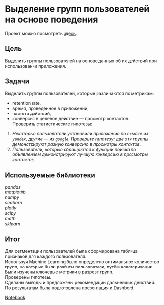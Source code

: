 #  Выделение групп пользователей на основе поведения

Проект можно посмотреть [здесь](https://nbviewer.jupyter.org/github/Alexandr-90/yandex-praktikum-projects/blob/master/mobile-app-group/mobile-app-group.ipynb).

## Цель

Выделить группы пользователей на основе данных об их действий при использовании приложения.  

## Задачи
 
Выделить группы пользователей, которые различаются по метрикам:
- retention rate,
- время, проведённое в приложении, 
- частота действий, 
- конверсия в целевое действие — просмотр контактов.  
Проверить статистические гипотезы:  
1. *Некоторые пользователи установили приложение по ссылке из `yandex`, другие — из `google`. Проверьте гипотезу: две эти группы демонстрируют разную конверсию в просмотры контактов.*
2. *Пользователи, которые обращаются к функции поиска по объявлениям демонстрируют лучшую конверсию в просмотры контактов.*

## Используемые библиотеки

*pandas  
matplotlib  
numpy  
seaborn  
plotly  
scipy  
math  
sklearn*

## Итог

Для сегментации пользователей была сформирована таблица признаков для каждого пользователя.  
Используя Machine Learning было определено оптимальное количество групп, на которые были разбиты пользователи, путём кластеризации.  
Были изучены ключевые метрики в разрезе групп.  
Проверены гипотезы.  
Сделаны выводы и предложены рекомендации дальнейших действий.  
По результатам была подготовлена презентация и Dashbord.  

[Notebook](https://nbviewer.jupyter.org/github/Alexandr-90/yandex-praktikum-projects/blob/master/master/mobile-app-group/master/mobile-app-group.ipynb)
